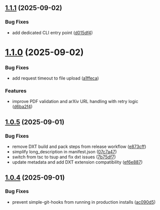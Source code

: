 ## [1.1.1](https://github.com/VectifyAI/pageindex-mcp/compare/v1.1.0...v1.1.1) (2025-09-02)


### Bug Fixes

* add dedicated CLI entry point ([d015df4](https://github.com/VectifyAI/pageindex-mcp/commit/d015df495f2ec97d285605f6b7a57517f13e8253))

# [1.1.0](https://github.com/VectifyAI/pageindex-mcp/compare/v1.0.5...v1.1.0) (2025-09-02)


### Bug Fixes

* add request timeout to file upload ([a1ffeca](https://github.com/VectifyAI/pageindex-mcp/commit/a1ffeca0dcfd01342761f8fe90e1d39ba0566a0d))


### Features

* improve PDF validation and arXiv URL handling with retry logic ([d6ba2f4](https://github.com/VectifyAI/pageindex-mcp/commit/d6ba2f474fb3009c70721b2b630de5799d74f81c))

## [1.0.5](https://github.com/VectifyAI/pageindex-mcp/compare/v1.0.4...v1.0.5) (2025-09-01)


### Bug Fixes

* remove DXT build and pack steps from release workflow ([e873cff](https://github.com/VectifyAI/pageindex-mcp/commit/e873cfff25a81ba6db82cf9bcf8e619dd14fdc6a))
* simplify long_description in manifest.json ([07c7a47](https://github.com/VectifyAI/pageindex-mcp/commit/07c7a47a6fa6529fd2ebea383d41ebbaf748773a))
* switch from tsc to tsup and fix dxt issues ([7b75df7](https://github.com/VectifyAI/pageindex-mcp/commit/7b75df73b1be0828253101b0422ec64be161705f))
* update metadata and add DXT extension compatibility ([ef6e887](https://github.com/VectifyAI/pageindex-mcp/commit/ef6e8872860248e48872ca497ec41332dbe1eaa6))

## [1.0.4](https://github.com/VectifyAI/pageindex-mcp/compare/v1.0.3...v1.0.4) (2025-09-01)


### Bug Fixes

* prevent simple-git-hooks from running in production installs ([ac090d5](https://github.com/VectifyAI/pageindex-mcp/commit/ac090d5d786b906f7eb1172c1a3bc93b56185677))
